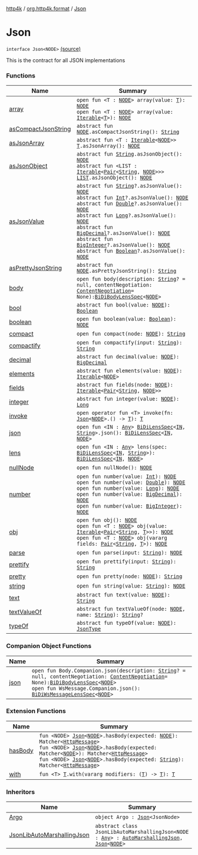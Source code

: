 [http4k](../../index.md) / [org.http4k.format](../index.md) / [Json](./index.md)

# Json

`interface Json<NODE>` [(source)](https://github.com/http4k/http4k/blob/master/http4k-core/src/main/kotlin/org/http4k/format/Json.kt#L22)

This is the contract for all JSON implementations

### Functions

| Name | Summary |
|---|---|
| [array](array.md) | `open fun <T : `[`NODE`](index.md#NODE)`> array(value: `[`T`](array.md#T)`): `[`NODE`](index.md#NODE)<br>`open fun <T : `[`NODE`](index.md#NODE)`> array(value: `[`Iterable`](https://kotlinlang.org/api/latest/jvm/stdlib/kotlin.collections/-iterable/index.html)`<`[`T`](array.md#T)`>): `[`NODE`](index.md#NODE) |
| [asCompactJsonString](as-compact-json-string.md) | `abstract fun `[`NODE`](index.md#NODE)`.asCompactJsonString(): `[`String`](https://kotlinlang.org/api/latest/jvm/stdlib/kotlin/-string/index.html) |
| [asJsonArray](as-json-array.md) | `abstract fun <T : `[`Iterable`](https://kotlinlang.org/api/latest/jvm/stdlib/kotlin.collections/-iterable/index.html)`<`[`NODE`](index.md#NODE)`>> `[`T`](as-json-array.md#T)`.asJsonArray(): `[`NODE`](index.md#NODE) |
| [asJsonObject](as-json-object.md) | `abstract fun `[`String`](https://kotlinlang.org/api/latest/jvm/stdlib/kotlin/-string/index.html)`.asJsonObject(): `[`NODE`](index.md#NODE)<br>`abstract fun <LIST : `[`Iterable`](https://kotlinlang.org/api/latest/jvm/stdlib/kotlin.collections/-iterable/index.html)`<`[`Pair`](https://kotlinlang.org/api/latest/jvm/stdlib/kotlin/-pair/index.html)`<`[`String`](https://kotlinlang.org/api/latest/jvm/stdlib/kotlin/-string/index.html)`, `[`NODE`](index.md#NODE)`>>> `[`LIST`](as-json-object.md#LIST)`.asJsonObject(): `[`NODE`](index.md#NODE) |
| [asJsonValue](as-json-value.md) | `abstract fun `[`String`](https://kotlinlang.org/api/latest/jvm/stdlib/kotlin/-string/index.html)`?.asJsonValue(): `[`NODE`](index.md#NODE)<br>`abstract fun `[`Int`](https://kotlinlang.org/api/latest/jvm/stdlib/kotlin/-int/index.html)`?.asJsonValue(): `[`NODE`](index.md#NODE)<br>`abstract fun `[`Double`](https://kotlinlang.org/api/latest/jvm/stdlib/kotlin/-double/index.html)`?.asJsonValue(): `[`NODE`](index.md#NODE)<br>`abstract fun `[`Long`](https://kotlinlang.org/api/latest/jvm/stdlib/kotlin/-long/index.html)`?.asJsonValue(): `[`NODE`](index.md#NODE)<br>`abstract fun `[`BigDecimal`](https://docs.oracle.com/javase/6/docs/api/java/math/BigDecimal.html)`?.asJsonValue(): `[`NODE`](index.md#NODE)<br>`abstract fun `[`BigInteger`](https://docs.oracle.com/javase/6/docs/api/java/math/BigInteger.html)`?.asJsonValue(): `[`NODE`](index.md#NODE)<br>`abstract fun `[`Boolean`](https://kotlinlang.org/api/latest/jvm/stdlib/kotlin/-boolean/index.html)`?.asJsonValue(): `[`NODE`](index.md#NODE) |
| [asPrettyJsonString](as-pretty-json-string.md) | `abstract fun `[`NODE`](index.md#NODE)`.asPrettyJsonString(): `[`String`](https://kotlinlang.org/api/latest/jvm/stdlib/kotlin/-string/index.html) |
| [body](body.md) | `open fun body(description: `[`String`](https://kotlinlang.org/api/latest/jvm/stdlib/kotlin/-string/index.html)`? = null, contentNegotiation: `[`ContentNegotiation`](../../org.http4k.lens/-content-negotiation/index.md)` = None): `[`BiDiBodyLensSpec`](../../org.http4k.lens/-bi-di-body-lens-spec/index.md)`<`[`NODE`](index.md#NODE)`>` |
| [bool](bool.md) | `abstract fun bool(value: `[`NODE`](index.md#NODE)`): `[`Boolean`](https://kotlinlang.org/api/latest/jvm/stdlib/kotlin/-boolean/index.html) |
| [boolean](boolean.md) | `open fun boolean(value: `[`Boolean`](https://kotlinlang.org/api/latest/jvm/stdlib/kotlin/-boolean/index.html)`): `[`NODE`](index.md#NODE) |
| [compact](compact.md) | `open fun compact(node: `[`NODE`](index.md#NODE)`): `[`String`](https://kotlinlang.org/api/latest/jvm/stdlib/kotlin/-string/index.html) |
| [compactify](compactify.md) | `open fun compactify(input: `[`String`](https://kotlinlang.org/api/latest/jvm/stdlib/kotlin/-string/index.html)`): `[`String`](https://kotlinlang.org/api/latest/jvm/stdlib/kotlin/-string/index.html) |
| [decimal](decimal.md) | `abstract fun decimal(value: `[`NODE`](index.md#NODE)`): `[`BigDecimal`](https://docs.oracle.com/javase/6/docs/api/java/math/BigDecimal.html) |
| [elements](elements.md) | `abstract fun elements(value: `[`NODE`](index.md#NODE)`): `[`Iterable`](https://kotlinlang.org/api/latest/jvm/stdlib/kotlin.collections/-iterable/index.html)`<`[`NODE`](index.md#NODE)`>` |
| [fields](fields.md) | `abstract fun fields(node: `[`NODE`](index.md#NODE)`): `[`Iterable`](https://kotlinlang.org/api/latest/jvm/stdlib/kotlin.collections/-iterable/index.html)`<`[`Pair`](https://kotlinlang.org/api/latest/jvm/stdlib/kotlin/-pair/index.html)`<`[`String`](https://kotlinlang.org/api/latest/jvm/stdlib/kotlin/-string/index.html)`, `[`NODE`](index.md#NODE)`>>` |
| [integer](integer.md) | `abstract fun integer(value: `[`NODE`](index.md#NODE)`): `[`Long`](https://kotlinlang.org/api/latest/jvm/stdlib/kotlin/-long/index.html) |
| [invoke](invoke.md) | `open operator fun <T> invoke(fn: `[`Json`](./index.md)`<`[`NODE`](index.md#NODE)`>.() -> `[`T`](invoke.md#T)`): `[`T`](invoke.md#T) |
| [json](json.md) | `open fun <IN : `[`Any`](https://kotlinlang.org/api/latest/jvm/stdlib/kotlin/-any/index.html)`> `[`BiDiLensSpec`](../../org.http4k.lens/-bi-di-lens-spec/index.md)`<`[`IN`](json.md#IN)`, `[`String`](https://kotlinlang.org/api/latest/jvm/stdlib/kotlin/-string/index.html)`>.json(): `[`BiDiLensSpec`](../../org.http4k.lens/-bi-di-lens-spec/index.md)`<`[`IN`](json.md#IN)`, `[`NODE`](index.md#NODE)`>` |
| [lens](lens.md) | `open fun <IN : `[`Any`](https://kotlinlang.org/api/latest/jvm/stdlib/kotlin/-any/index.html)`> lens(spec: `[`BiDiLensSpec`](../../org.http4k.lens/-bi-di-lens-spec/index.md)`<`[`IN`](lens.md#IN)`, `[`String`](https://kotlinlang.org/api/latest/jvm/stdlib/kotlin/-string/index.html)`>): `[`BiDiLensSpec`](../../org.http4k.lens/-bi-di-lens-spec/index.md)`<`[`IN`](lens.md#IN)`, `[`NODE`](index.md#NODE)`>` |
| [nullNode](null-node.md) | `open fun nullNode(): `[`NODE`](index.md#NODE) |
| [number](number.md) | `open fun number(value: `[`Int`](https://kotlinlang.org/api/latest/jvm/stdlib/kotlin/-int/index.html)`): `[`NODE`](index.md#NODE)<br>`open fun number(value: `[`Double`](https://kotlinlang.org/api/latest/jvm/stdlib/kotlin/-double/index.html)`): `[`NODE`](index.md#NODE)<br>`open fun number(value: `[`Long`](https://kotlinlang.org/api/latest/jvm/stdlib/kotlin/-long/index.html)`): `[`NODE`](index.md#NODE)<br>`open fun number(value: `[`BigDecimal`](https://docs.oracle.com/javase/6/docs/api/java/math/BigDecimal.html)`): `[`NODE`](index.md#NODE)<br>`open fun number(value: `[`BigInteger`](https://docs.oracle.com/javase/6/docs/api/java/math/BigInteger.html)`): `[`NODE`](index.md#NODE) |
| [obj](obj.md) | `open fun obj(): `[`NODE`](index.md#NODE)<br>`open fun <T : `[`NODE`](index.md#NODE)`> obj(value: `[`Iterable`](https://kotlinlang.org/api/latest/jvm/stdlib/kotlin.collections/-iterable/index.html)`<`[`Pair`](https://kotlinlang.org/api/latest/jvm/stdlib/kotlin/-pair/index.html)`<`[`String`](https://kotlinlang.org/api/latest/jvm/stdlib/kotlin/-string/index.html)`, `[`T`](obj.md#T)`>>): `[`NODE`](index.md#NODE)<br>`open fun <T : `[`NODE`](index.md#NODE)`> obj(vararg fields: `[`Pair`](https://kotlinlang.org/api/latest/jvm/stdlib/kotlin/-pair/index.html)`<`[`String`](https://kotlinlang.org/api/latest/jvm/stdlib/kotlin/-string/index.html)`, `[`T`](obj.md#T)`>): `[`NODE`](index.md#NODE) |
| [parse](parse.md) | `open fun parse(input: `[`String`](https://kotlinlang.org/api/latest/jvm/stdlib/kotlin/-string/index.html)`): `[`NODE`](index.md#NODE) |
| [prettify](prettify.md) | `open fun prettify(input: `[`String`](https://kotlinlang.org/api/latest/jvm/stdlib/kotlin/-string/index.html)`): `[`String`](https://kotlinlang.org/api/latest/jvm/stdlib/kotlin/-string/index.html) |
| [pretty](pretty.md) | `open fun pretty(node: `[`NODE`](index.md#NODE)`): `[`String`](https://kotlinlang.org/api/latest/jvm/stdlib/kotlin/-string/index.html) |
| [string](string.md) | `open fun string(value: `[`String`](https://kotlinlang.org/api/latest/jvm/stdlib/kotlin/-string/index.html)`): `[`NODE`](index.md#NODE) |
| [text](text.md) | `abstract fun text(value: `[`NODE`](index.md#NODE)`): `[`String`](https://kotlinlang.org/api/latest/jvm/stdlib/kotlin/-string/index.html) |
| [textValueOf](text-value-of.md) | `abstract fun textValueOf(node: `[`NODE`](index.md#NODE)`, name: `[`String`](https://kotlinlang.org/api/latest/jvm/stdlib/kotlin/-string/index.html)`): `[`String`](https://kotlinlang.org/api/latest/jvm/stdlib/kotlin/-string/index.html)`?` |
| [typeOf](type-of.md) | `abstract fun typeOf(value: `[`NODE`](index.md#NODE)`): `[`JsonType`](../-json-type/index.md) |

### Companion Object Functions

| Name | Summary |
|---|---|
| [json](json.md) | `open fun Body.Companion.json(description: `[`String`](https://kotlinlang.org/api/latest/jvm/stdlib/kotlin/-string/index.html)`? = null, contentNegotiation: `[`ContentNegotiation`](../../org.http4k.lens/-content-negotiation/index.md)` = None): `[`BiDiBodyLensSpec`](../../org.http4k.lens/-bi-di-body-lens-spec/index.md)`<`[`NODE`](index.md#NODE)`>`<br>`open fun WsMessage.Companion.json(): `[`BiDiWsMessageLensSpec`](../../org.http4k.lens/-bi-di-ws-message-lens-spec/index.md)`<`[`NODE`](index.md#NODE)`>` |

### Extension Functions

| Name | Summary |
|---|---|
| [hasBody](../../org.http4k.hamkrest/has-body.md) | `fun <NODE> `[`Json`](./index.md)`<`[`NODE`](../../org.http4k.hamkrest/has-body.md#NODE)`>.hasBody(expected: `[`NODE`](../../org.http4k.hamkrest/has-body.md#NODE)`): Matcher<`[`HttpMessage`](../../org.http4k.core/-http-message/index.md)`>`<br>`fun <NODE> `[`Json`](./index.md)`<`[`NODE`](../../org.http4k.hamkrest/has-body.md#NODE)`>.hasBody(expected: Matcher<`[`NODE`](../../org.http4k.hamkrest/has-body.md#NODE)`>): Matcher<`[`HttpMessage`](../../org.http4k.core/-http-message/index.md)`>`<br>`fun <NODE> `[`Json`](./index.md)`<`[`NODE`](../../org.http4k.hamkrest/has-body.md#NODE)`>.hasBody(expected: `[`String`](https://kotlinlang.org/api/latest/jvm/stdlib/kotlin/-string/index.html)`): Matcher<`[`HttpMessage`](../../org.http4k.core/-http-message/index.md)`>` |
| [with](../../org.http4k.core/with.md) | `fun <T> `[`T`](../../org.http4k.core/with.md#T)`.with(vararg modifiers: (`[`T`](../../org.http4k.core/with.md#T)`) -> `[`T`](../../org.http4k.core/with.md#T)`): `[`T`](../../org.http4k.core/with.md#T) |

### Inheritors

| Name | Summary |
|---|---|
| [Argo](../-argo/index.md) | `object Argo : `[`Json`](./index.md)`<JsonNode>` |
| [JsonLibAutoMarshallingJson](../-json-lib-auto-marshalling-json/index.md) | `abstract class JsonLibAutoMarshallingJson<NODE : `[`Any`](https://kotlinlang.org/api/latest/jvm/stdlib/kotlin/-any/index.html)`> : `[`AutoMarshallingJson`](../-auto-marshalling-json/index.md)`, `[`Json`](./index.md)`<`[`NODE`](../-json-lib-auto-marshalling-json/index.md#NODE)`>` |
